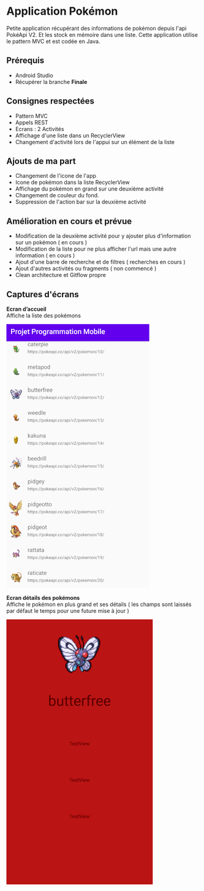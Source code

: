 # Application Pokémon 

Petite application récupérant des informations de pokémon depuis l'api PokéApi V2. Et les stock en mémoire dans une liste. 
Cette application utilise le pattern MVC et est codée en Java.

## Prérequis 

 - Android Studio 
 - Récupérer la branche **Finale**

## Consignes respectées 
 -  Pattern MVC
 -  Appels REST
 -  Ecrans : 2 Activités 
 -  Affichage d'une liste dans un RecyclerView 
 - Changement d'activité lors de l'appui sur un élément de la liste 

## Ajouts de ma part

 - Changement de l'icone de l'app
 - Icone de pokémon dans la liste RecyclerView 
 - Affichage du pokémon en grand sur une deuxième activité  
 - Changement de couleur du fond.
 - Suppression de l'action bar sur la deuxième activité 

## Amélioration en cours et prévue

 - Modification de la deuxième activité pour y ajouter plus d'information sur un pokémon ( en cours )
 - Modification de la liste pour ne plus afficher l'url mais une autre information ( en cours )
 - Ajout d'une barre de recherche et de filtres ( recherches en cours )
 - Ajout d'autres activités ou fragments ( non commencé ) 
 - Clean architecture et Gitflow propre 

## Captures d'écrans 

**Ecran d’accueil**  
Affiche la liste des pokémons 


![](Images/Captureecran1.PNG)



**Ecran détails des pokémons**  
Affiche le pokémon en plus grand et ses détails ( les champs sont laissés par défaut le temps pour une future mise à jour ) 


![](Images/Captureecran2.PNG)
